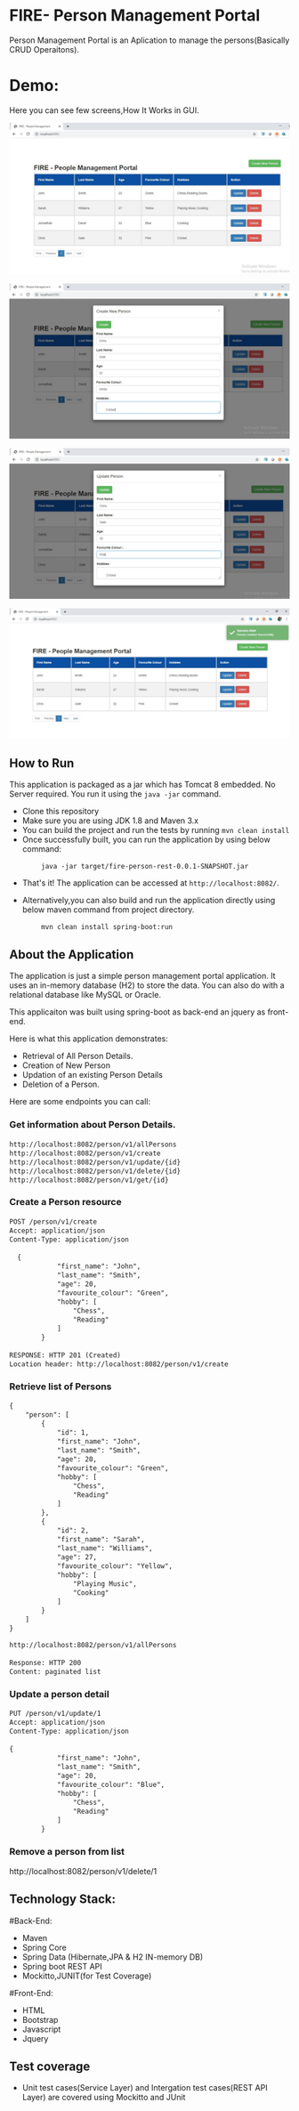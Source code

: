 # FIRE- Person Management Portal


Person Management Portal is an Aplication to manage the persons(Basically CRUD Operaitons).

# Demo:
Here you can see few screens,How It Works in GUI.

![Screenshot](main_screen.JPG)

![Screenshot](create.JPG)

![Screenshot](update.JPG)

![Screenshot](delete.JPG)



## How to Run 

This application is packaged as a jar which has Tomcat 8 embedded. No Server required. You run it using the ```java -jar``` command.

* Clone this repository 
* Make sure you are using JDK 1.8 and Maven 3.x
* You can build the project and run the tests by running ```mvn clean install```
* Once successfully built, you can run the application by using below command:
```
        java -jar target/fire-person-rest-0.0.1-SNAPSHOT.jar

```
* That's it! The application can be accessed at `http://localhost:8082/`.

* Alternatively,you can also build and run the application directly using below maven command from project directory.
	
```
        mvn clean install spring-boot:run

```

## About the Application

The application is just a simple person management portal application. It uses an in-memory database (H2) to store the data. You can also do with a relational database like MySQL or Oracle. 

This applicaiton was built using spring-boot as back-end an jquery as front-end.
 
Here is what this application demonstrates: 

- Retrieval of All Person Details.
- Creation of New Person
- Updation of an existing Person Details
- Deletion of a Person.

Here are some endpoints you can call:

### Get information about Person Details.

```
http://localhost:8082/person/v1/allPersons
http://localhost:8082/person/v1/create
http://localhost:8082/person/v1/update/{id}
http://localhost:8082/person/v1/delete/{id}
http://localhost:8082/person/v1/get/{id}
```

### Create a Person resource

```
POST /person/v1/create
Accept: application/json
Content-Type: application/json

  {
            "first_name": "John",
            "last_name": "Smith",
            "age": 20,
            "favourite_colour": "Green",
            "hobby": [
                "Chess",
                "Reading"
            ]
        }

RESPONSE: HTTP 201 (Created)
Location header: http://localhost:8082/person/v1/create
```

### Retrieve list of Persons
```
{
    "person": [
        {
            "id": 1,
            "first_name": "John",
            "last_name": "Smith",
            "age": 20,
            "favourite_colour": "Green",
            "hobby": [
                "Chess",
                "Reading"
            ]
        },
        {
            "id": 2,
            "first_name": "Sarah",
            "last_name": "Williams",
            "age": 27,
            "favourite_colour": "Yellow",
            "hobby": [
                "Playing Music",
                "Cooking"
            ]
        }
    ]
}
```
```
http://localhost:8082/person/v1/allPersons

Response: HTTP 200
Content: paginated list 
```

### Update a person detail

```
PUT /person/v1/update/1
Accept: application/json
Content-Type: application/json

{
            "first_name": "John",
            "last_name": "Smith",
            "age": 20,
            "favourite_colour": "Blue",
            "hobby": [
                "Chess",
                "Reading"
            ]
        }

```


### Remove a person from list

http://localhost:8082/person/v1/delete/1

## Technology Stack:
  
  #Back-End:
- Maven
- Spring Core
- Spring Data (Hibernate,JPA & H2 IN-memory DB)
- Spring boot REST API
- Mockitto,JUNIT(for Test Coverage)

  
 #Front-End:
- HTML
- Bootstrap
- Javascript
- Jquery 


## Test coverage
- Unit test cases(Service Layer) and Intergation test cases(REST API Layer) are covered using Mockitto and JUnit















